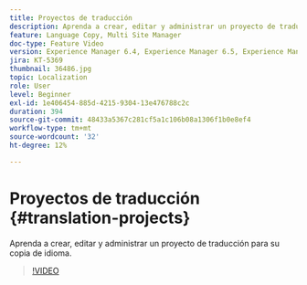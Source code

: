 ```yaml
---
title: Proyectos de traducción
description: Aprenda a crear, editar y administrar un proyecto de traducción para su copia de idioma.
feature: Language Copy, Multi Site Manager
doc-type: Feature Video
version: Experience Manager 6.4, Experience Manager 6.5, Experience Manager as a Cloud Service
jira: KT-5369
thumbnail: 36486.jpg
topic: Localization
role: User
level: Beginner
exl-id: 1e406454-885d-4215-9304-13e476788c2c
duration: 394
source-git-commit: 48433a5367c281cf5a1c106b08a1306f1b0e8ef4
workflow-type: tm+mt
source-wordcount: '32'
ht-degree: 12%

---
```


# Proyectos de traducción {#translation-projects}

Aprenda a crear, editar y administrar un proyecto de traducción para su copia de idioma.

>[!VIDEO](https://video.tv.adobe.com/v/36486?quality=12&learn=on)
